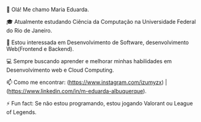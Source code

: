 👋 Olá! Me chamo Maria Eduarda.

🎓 Atualmente estudando Ciência da Computação na Universidade Federal do Rio de Janeiro.

🌱 Estou interessada em Desenvolvimento de Software, desenvolvimento Web(Frontend e Backend).

💻 Sempre buscando aprender e melhorar minhas habilidades em Desenvolvimento web e Cloud Computing.

📫 Como me encontrar: (https://www.instagram.com/izumyzx) | 
(https://www.linkedin.com/in/m-eduarda-albuquerque).

⚡️ Fun fact: Se não estou programando, estou jogando Valorant ou League of Legends.

